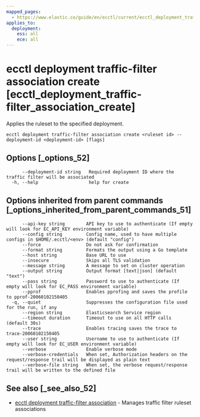 ```yaml
---
mapped_pages:
  - https://www.elastic.co/guide/en/ecctl/current/ecctl_deployment_traffic-filter_association_create.html
applies_to:
  deployment:
    ess: all
    ece: all
---
```


# ecctl deployment traffic-filter association create [ecctl_deployment_traffic-filter_association_create]

Applies the ruleset to the specified deployment.

```
ecctl deployment traffic-filter association create <ruleset id> --deployment-id <deployment-id> [flags]
```


## Options [_options_52]

```
      --deployment-id string   Required deployment ID where the traffic filter will be associated
  -h, --help                   help for create
```


## Options inherited from parent commands [_options_inherited_from_parent_commands_51]

```
      --api-key string        API key to use to authenticate (If empty will look for EC_API_KEY environment variable)
      --config string         Config name, used to have multiple configs in $HOME/.ecctl/<env> (default "config")
      --force                 Do not ask for confirmation
      --format string         Formats the output using a Go template
      --host string           Base URL to use
      --insecure              Skips all TLS validation
      --message string        A message to set on cluster operation
      --output string         Output format [text|json] (default "text")
      --pass string           Password to use to authenticate (If empty will look for EC_PASS environment variable)
      --pprof                 Enables pprofing and saves the profile to pprof-20060102150405
  -q, --quiet                 Suppresses the configuration file used for the run, if any
      --region string         Elasticsearch Service region
      --timeout duration      Timeout to use on all HTTP calls (default 30s)
      --trace                 Enables tracing saves the trace to trace-20060102150405
      --user string           Username to use to authenticate (If empty will look for EC_USER environment variable)
      --verbose               Enable verbose mode
      --verbose-credentials   When set, Authorization headers on the request/response trail will be displayed as plain text
      --verbose-file string   When set, the verbose request/response trail will be written to the defined file
```


## See also [_see_also_52]

* [ecctl deployment traffic-filter association](/reference/ecctl_deployment_traffic-filter_association.md)	 - Manages traffic filter ruleset associations


